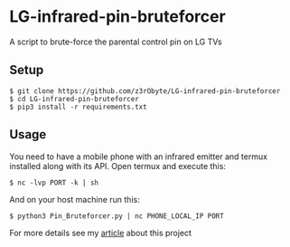 # LG-infrared-pin-bruteforcer
A script to brute-force the parental control pin on LG TVs

## Setup
```
$ git clone https://github.com/z3rObyte/LG-infrared-pin-bruteforcer
$ cd LG-infrared-pin-bruteforcer
$ pip3 install -r requirements.txt
```
## Usage
You need to have a mobile phone with an infrared emitter and termux installed along with its API.
Open termux and execute this:
```
$ nc -lvp PORT -k | sh
```
And on your host machine run this:
```
$ python3 Pin_Bruteforcer.py | nc PHONE_LOCAL_IP PORT
```
For more details see my [article]() about this project
